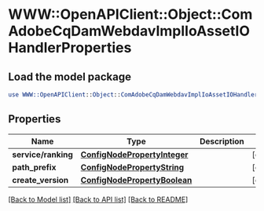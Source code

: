 # WWW::OpenAPIClient::Object::ComAdobeCqDamWebdavImplIoAssetIOHandlerProperties

## Load the model package
```perl
use WWW::OpenAPIClient::Object::ComAdobeCqDamWebdavImplIoAssetIOHandlerProperties;
```

## Properties
Name | Type | Description | Notes
------------ | ------------- | ------------- | -------------
**service/ranking** | [**ConfigNodePropertyInteger**](ConfigNodePropertyInteger.md) |  | [optional] 
**path_prefix** | [**ConfigNodePropertyString**](ConfigNodePropertyString.md) |  | [optional] 
**create_version** | [**ConfigNodePropertyBoolean**](ConfigNodePropertyBoolean.md) |  | [optional] 

[[Back to Model list]](../README.md#documentation-for-models) [[Back to API list]](../README.md#documentation-for-api-endpoints) [[Back to README]](../README.md)


